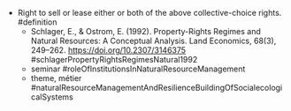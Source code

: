 - Right to sell or lease either or both of the above collective-choice rights. #definition
	- Schlager, E., & Ostrom, E. (1992). Property-Rights Regimes and Natural Resources: A Conceptual Analysis. Land Economics, 68(3), 249–262. https://doi.org/10.2307/3146375 #schlagerPropertyRightsRegimesNatural1992
	- seminar #roleOfInstitutionsInNaturalResourceManagement
	- theme, métier #naturalResourceManagementAndResilienceBuildingOfSocialecologicalSystems